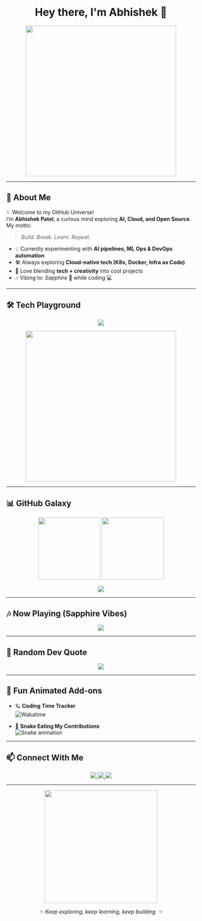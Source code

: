 <!-- Profile README for Abhishek4411 -->

<h1 align="center">
  Hey there, I'm Abhishek 👋  
</h1>

<p align="center">
  <img src="https://media.giphy.com/media/3oKIPwoeGErMmaI43C/giphy.gif" width="400px" />
</p>

---

## 🌌 About Me  

✨ Welcome to my GitHub Universe!  
I’m **Abhishek Patel**, a curious mind exploring **AI, Cloud, and Open Source**.  
My motto:  
> *Build. Break. Learn. Repeat.*  

- 💡 Currently experimenting with **AI pipelines, ML Ops & DevOps automation**  
- 🛠️ Always exploring **Cloud-native tech (K8s, Docker, Infra as Code)**  
- 🎨 Love blending **tech + creativity** into cool projects  
- 🎶 Vibing to: *Sapphire* 🌌 while coding 💻  

---

## 🛠️ Tech Playground  

<p align="center">
  <img src="https://skillicons.dev/icons?i=python,docker,kubernetes,git,github,linux,react,nodejs,mongodb,redis,azure,aws,gcp,prometheus,grafana,fastapi,go&perline=7" />
</p>

<p align="center">
  <img src="https://github.com/abhisheknaiidu/abhisheknaiidu/raw/master/code.gif" width="400px">
</p>

---

## 📊 GitHub Galaxy  

<p align="center">
  <img src="https://github-readme-stats.vercel.app/api?username=Abhishek4411&show_icons=true&theme=tokyonight&hide_border=true&bg_color=0D1117&title_color=38BDF8&icon_color=38BDF8" height="165"/>
  <img src="https://github-readme-streak-stats.herokuapp.com/?user=Abhishek4411&theme=tokyonight&hide_border=true&background=0D1117&ring=38BDF8&fire=38BDF8" height="165"/>
</p>

<p align="center">
  <img src="https://github-profile-trophy.vercel.app/?username=Abhishek4411&theme=tokyonight&margin-w=10&margin-h=10&no-frame=true" />
</p>

---

## 🎶 Now Playing (Sapphire Vibes)  

<p align="center">
  <img src="https://spotify-github-profile.vercel.app/api/view?uid=spotify&cover_image=true&theme=novatorem&show_offline=false&background_color=0D1117&interchange=false" />
</p>

---

## 💬 Random Dev Quote  

<p align="center">
  <img src="https://quotes-github-readme.vercel.app/api?type=horizontal&theme=radical" />
</p>

---

## 🌟 Fun Animated Add-ons  

- 🪐 **Coding Time Tracker**  
  ![Wakatime](https://github-readme-stats.vercel.app/api/wakatime?username=Abhishek4411&theme=tokyonight&hide_border=true)

- 🐍 **Snake Eating My Contributions**  
  ![Snake animation](https://github.com/Abhishek4411/Abhishek4411/blob/output/github-contribution-grid-snake.svg)

---

## 📫 Connect With Me  

<p align="center">
  <a href="https://linkedin.com/in/abhishek4411">
    <img src="https://img.shields.io/badge/LinkedIn-%230A66C2.svg?&style=for-the-badge&logo=linkedin&logoColor=white" />
  </a>
  <a href="mailto:abhishek.patel@netwebindia.com">
    <img src="https://img.shields.io/badge/Email-D14836?style=for-the-badge&logo=gmail&logoColor=white" />
  </a>
  <a href="https://github.com/Abhishek4411">
    <img src="https://img.shields.io/badge/GitHub-000000?style=for-the-badge&logo=github&logoColor=white" />
  </a>
</p>

---

<p align="center">
  <img src="https://media.giphy.com/media/l0MYEqEzwMWFCg8rm/giphy.gif" width="300px">
</p>

<p align="center">
  <i>✨ Keep exploring, keep learning, keep building. ✨</i>
</p>
